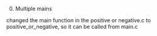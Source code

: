 0. Multiple mains

changed the main function in the positive or negative.c to positive_or_negative, so it can be called from main.c

